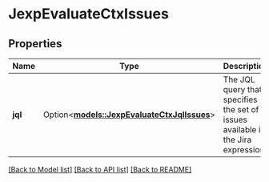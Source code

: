 # JexpEvaluateCtxIssues

## Properties

Name | Type | Description | Notes
------------ | ------------- | ------------- | -------------
**jql** | Option<[**models::JexpEvaluateCtxJqlIssues**](JexpEvaluateCtxJqlIssues.md)> | The JQL query that specifies the set of issues available in the Jira expression. | [optional]

[[Back to Model list]](../README.md#documentation-for-models) [[Back to API list]](../README.md#documentation-for-api-endpoints) [[Back to README]](../README.md)


